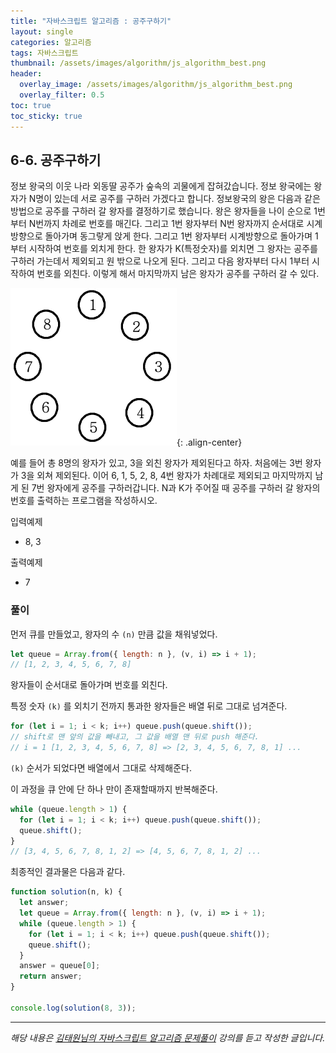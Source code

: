 ```yaml
---
title: "자바스크립트 알고리즘 : 공주구하기"
layout: single
categories: 알고리즘
tags: 자바스크립트
thumbnail: /assets/images/algorithm/js_algorithm_best.png
header:
  overlay_image: /assets/images/algorithm/js_algorithm_best.png
  overlay_filter: 0.5
toc: true
toc_sticky: true
---
```


## 6-6. 공주구하기

정보 왕국의 이웃 나라 외동딸 공주가 숲속의 괴물에게 잡혀갔습니다.
정보 왕국에는 왕자가 N명이 있는데 서로 공주를 구하러 가겠다고 합니다.
정보왕국의 왕은 다음과 같은 방법으로 공주를 구하러 갈 왕자를 결정하기로 했습니다.
왕은 왕자들을 나이 순으로 1번부터 N번까지 차례로 번호를 매긴다.
그리고 1번 왕자부터 N번 왕자까지 순서대로 시계 방향으로 돌아가며 동그랗게 앉게 한다.
그리고 1번 왕자부터 시계방향으로 돌아가며 1부터 시작하여 번호를 외치게 한다.
한 왕자가 K(특정숫자)를 외치면 그 왕자는 공주를 구하러 가는데서 제외되고 원 밖으로 나오게 된다.
그리고 다음 왕자부터 다시 1부터 시작하여 번호를 외친다. 이렇게 해서 마지막까지 남은 왕자가 공주를 구하러 갈 수 있다.

![3](/assets/images/algorithm/Algo606-00001.png){: .align-center}

예를 들어 총 8명의 왕자가 있고, 3을 외친 왕자가 제외된다고 하자.
처음에는 3번 왕자가 3을 외쳐 제외된다.
이어 6, 1, 5, 2, 8, 4번 왕자가 차례대로 제외되고 마지막까지 남게 된 7번 왕자에게 공주를 구하러갑니다.
N과 K가 주어질 때 공주를 구하러 갈 왕자의 번호를 출력하는 프로그램을 작성하시오.

입력예제

- 8, 3

출력예제

- 7

### 풀이

먼저 큐를 만들었고, 왕자의 수 `(n)` 만큼 값을 채워넣었다.

```jsx
let queue = Array.from({ length: n }, (v, i) => i + 1);
// [1, 2, 3, 4, 5, 6, 7, 8]
```

왕자들이 순서대로 돌아가며 번호를 외친다.

특정 숫자 `(k)` 를 외치기 전까지 통과한 왕자들은 배열 뒤로 그대로 넘겨준다.

```jsx
for (let i = 1; i < k; i++) queue.push(queue.shift());
// shift로 맨 앞의 값을 빼내고, 그 값을 배열 맨 뒤로 push 해준다.
// i = 1 [1, 2, 3, 4, 5, 6, 7, 8] => [2, 3, 4, 5, 6, 7, 8, 1] ...
```

`(k)` 순서가 되었다면 배열에서 그대로 삭제해준다.

이 과정을 큐 안에 단 하나 만이 존재할때까지 반복해준다.

```jsx
while (queue.length > 1) {
  for (let i = 1; i < k; i++) queue.push(queue.shift());
  queue.shift();
}
// [3, 4, 5, 6, 7, 8, 1, 2] => [4, 5, 6, 7, 8, 1, 2] ...
```

최종적인 결과물은 다음과 같다.

```jsx
function solution(n, k) {
  let answer;
  let queue = Array.from({ length: n }, (v, i) => i + 1);
  while (queue.length > 1) {
    for (let i = 1; i < k; i++) queue.push(queue.shift());
    queue.shift();
  }
  answer = queue[0];
  return answer;
}

console.log(solution(8, 3));
```

---

_해당 내용은 [김태원님의 자바스크립트 알고리즘 문제풀이](https://www.inflearn.com/course/%EC%9E%90%EB%B0%94%EC%8A%A4%ED%81%AC%EB%A6%BD%ED%8A%B8-%EC%95%8C%EA%B3%A0%EB%A6%AC%EC%A6%98-%EB%AC%B8%EC%A0%9C%ED%92%80%EC%9D%B4/dashboard) 강의를 듣고 작성한 글입니다._
